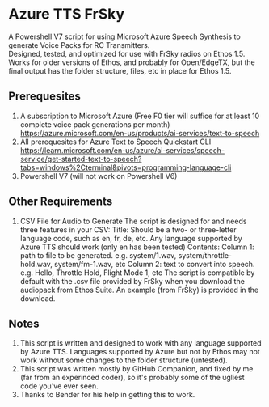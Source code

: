# Azure TTS FrSky
A Powershell V7 script for using Microsoft Azure Speech Synthesis to generate Voice Packs for RC Transmitters.  
Designed, tested, and optimized for use with FrSky radios on Ethos 1.5.  Works for older versions of Ethos, and probably for Open/EdgeTX, but the final output has the folder structure, files, etc in place for Ethos 1.5.

## Prerequesites
1. A subscription to Microsoft Azure (Free F0 tier will suffice for at least 10 complete voice pack generations per month)
   https://azure.microsoft.com/en-us/products/ai-services/text-to-speech
2. All prerequesites for Azure Text to Speech Quickstart CLI
   https://learn.microsoft.com/en-us/azure/ai-services/speech-service/get-started-text-to-speech?tabs=windows%2Cterminal&pivots=programming-language-cli
3. Powershell V7 (will not work on Powershell V6)

## Other Requirements
1. CSV File for Audio to Generate
   The script is designed for and needs three features in your CSV:
   Title: Should be a two- or three-letter language code, such as en, fr, de, etc.  Any language supported by Azure TTS should work (only en has been tested)
   Contents:
      Column 1: path to file to be generated.  e.g. system/1.wav, system/throttle-hold.wav, system/fm-1.wav, etc
      Column 2: text to convert into speech.  e.g. Hello, Throttle Hold, Flight Mode 1, etc
   The script is compatible by default with the .csv file provided by FrSky when you download the audiopack from Ethos Suite.  An example (from FrSky) is provided in the download.

## Notes
1. This script is written and designed to work with any language supported by Azure TTS.  Languages supported by Azure but not by Ethos may not work without some changes to the folder structure (untested).
2. This script was written mostly by GitHub Companion, and fixed by me (far from an experinced coder), so it's probably some of the ugliest code you've ever seen.
3. Thanks to Bender for his help in getting this to work.
